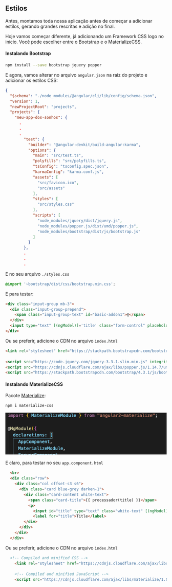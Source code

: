 ## Estilos

Antes, montamos toda nossa aplicação antes de começar a adicionar estilos, gerando grandes rescritas e adição no final.

Hoje vamos começar diferente, já adicionando um Framework CSS logo no início. Você pode escolher entre o Bootstrap e o MaterializeCSS.



#### Instalando Bootstrap

```bash
npm install --save bootstrap jquery popper
```

E agora, vamos alterar no arquivo `angular.json` na raiz do projeto e adicionar os estilos CSS: 

```json
{
  "$schema": "./node_modules/@angular/cli/lib/config/schema.json",
  "version": 1,
  "newProjectRoot": "projects",
  "projects": {
    "meu-app-dos-sonhos": {
      .
      .
      .
        "test": {
          "builder": "@angular-devkit/build-angular:karma",
          "options": {
            "main": "src/test.ts",
            "polyfills": "src/polyfills.ts",
            "tsConfig": "tsconfig.spec.json",
            "karmaConfig": "karma.conf.js",
            "assets": [
              "src/favicon.ico",
              "src/assets"
            ],
            "styles": [
              "src/styles.css"
            ],
            "scripts": [
              "node_modules/jquery/dist/jquery.js",
              "node_modules/popper.js/dist/umd/popper.js",
              "node_modules/bootstrap/dist/js/bootstrap.js"
            ]
          }
        },
        .
        .
        .
```



E no seu arquivo `./styles.css`

```css
@import '~bootstrap/dist/css/bootstrap.min.css';
```

E para testar:

```html
<div class="input-group mb-3">
  <div class="input-group-prepend">
    <span class="input-group-text" id="basic-addon1">@</span>
  </div>
  <input type="text" [(ngModel)]='title' class="form-control" placeholder="Title" aria-label="Title" aria-describedby="basic-addon1">
</div>
```

Ou se preferir, adicione o CDN no arquivo `index.html`

```html
<link rel="stylesheet" href="https://stackpath.bootstrapcdn.com/bootstrap/4.3.1/css/bootstrap.min.css" integrity="sha384-ggOyR0iXCbMQv3Xipma34MD+dH/1fQ784/j6cY/iJTQUOhcWr7x9JvoRxT2MZw1T" crossorigin="anonymous">

<script src="https://code.jquery.com/jquery-3.3.1.slim.min.js" integrity="sha384-q8i/X+965DzO0rT7abK41JStQIAqVgRVzpbzo5smXKp4YfRvH+8abtTE1Pi6jizo" crossorigin="anonymous"></script>
<script src="https://cdnjs.cloudflare.com/ajax/libs/popper.js/1.14.7/umd/popper.min.js" integrity="sha384-UO2eT0CpHqdSJQ6hJty5KVphtPhzWj9WO1clHTMGa3JDZwrnQq4sF86dIHNDz0W1" crossorigin="anonymous"></script>
<script src="https://stackpath.bootstrapcdn.com/bootstrap/4.3.1/js/bootstrap.min.js" integrity="sha384-JjSmVgyd0p3pXB1rRibZUAYoIIy6OrQ6VrjIEaFf/nJGzIxFDsf4x0xIM+B07jRM" crossorigin="anonymous"></script>
```





#### Instalando MaterializeCSS

Pacote [Materialize](https://www.npmjs.com/package/angular2-materialize):

```bash
npm i materialize-css
```

![image-20191110231726775](assets/image-20191110231726775.png)

E claro, para testar no seu `app.component.html`

```html
  <br>
  <div class="row">
    <div class="col offset-s3 s6">
      <div class="card blue-grey darken-1">
        <div class="card-content white-text">
          <span class="card-title">{{ processador(title) }}</span>
          <p> 
            <input id="title" type="text" class="white-text" [(ngModel)]='title'>
            <label for="title">Title</label>
        </div>
      </div>
    </div>
  </div>
```



Ou se preferir, adicione o CDN no arquivo `index.html`

```html
  <!-- Compiled and minified CSS -->
    <link rel="stylesheet" href="https://cdnjs.cloudflare.com/ajax/libs/materialize/1.0.0/css/materialize.min.css">

    <!-- Compiled and minified JavaScript -->
    <script src="https://cdnjs.cloudflare.com/ajax/libs/materialize/1.0.0/js/materialize.min.js"></script>
```

